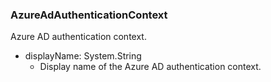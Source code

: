 ### AzureAdAuthenticationContext
Azure AD authentication context.

- displayName: System.String
  - Display name of the Azure AD authentication context.
